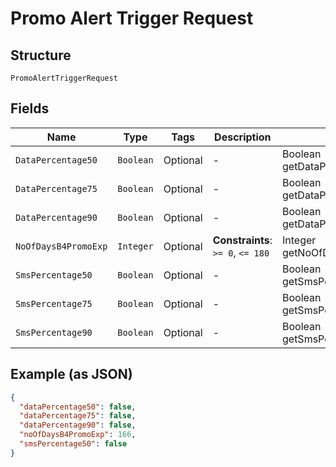 
# Promo Alert Trigger Request

## Structure

`PromoAlertTriggerRequest`

## Fields

| Name | Type | Tags | Description | Getter | Setter |
|  --- | --- | --- | --- | --- | --- |
| `DataPercentage50` | `Boolean` | Optional | - | Boolean getDataPercentage50() | setDataPercentage50(Boolean dataPercentage50) |
| `DataPercentage75` | `Boolean` | Optional | - | Boolean getDataPercentage75() | setDataPercentage75(Boolean dataPercentage75) |
| `DataPercentage90` | `Boolean` | Optional | - | Boolean getDataPercentage90() | setDataPercentage90(Boolean dataPercentage90) |
| `NoOfDaysB4PromoExp` | `Integer` | Optional | **Constraints**: `>= 0`, `<= 180` | Integer getNoOfDaysB4PromoExp() | setNoOfDaysB4PromoExp(Integer noOfDaysB4PromoExp) |
| `SmsPercentage50` | `Boolean` | Optional | - | Boolean getSmsPercentage50() | setSmsPercentage50(Boolean smsPercentage50) |
| `SmsPercentage75` | `Boolean` | Optional | - | Boolean getSmsPercentage75() | setSmsPercentage75(Boolean smsPercentage75) |
| `SmsPercentage90` | `Boolean` | Optional | - | Boolean getSmsPercentage90() | setSmsPercentage90(Boolean smsPercentage90) |

## Example (as JSON)

```json
{
  "dataPercentage50": false,
  "dataPercentage75": false,
  "dataPercentage90": false,
  "noOfDaysB4PromoExp": 166,
  "smsPercentage50": false
}
```

